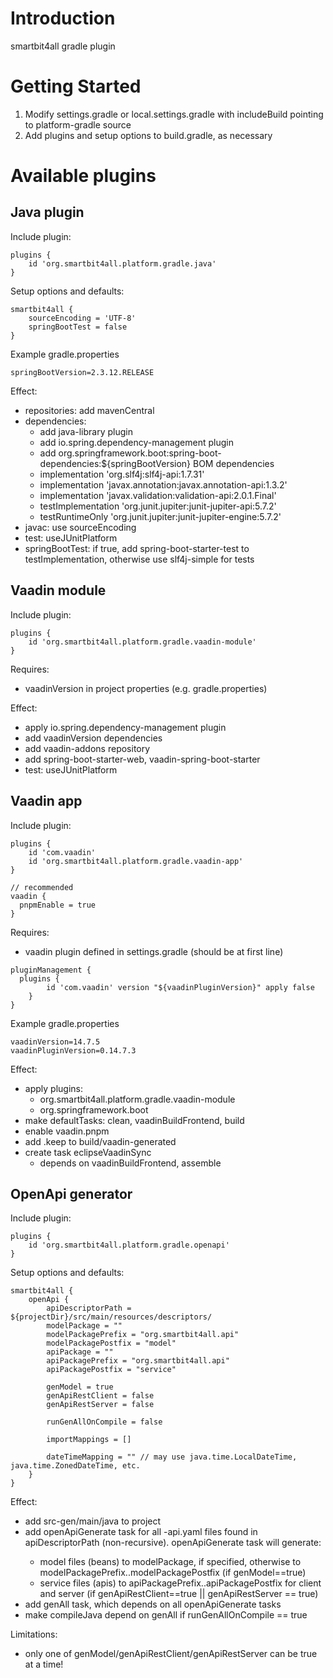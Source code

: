 # Introduction 

smartbit4all gradle plugin

# Getting Started

1.	Modify settings.gradle or local.settings.gradle with includeBuild pointing to platform-gradle source
2.	Add plugins and setup options to build.gradle, as necessary

# Available plugins

## Java plugin

Include plugin:

```
plugins {
    id 'org.smartbit4all.platform.gradle.java'
}
```

Setup options and defaults:

```
smartbit4all {
    sourceEncoding = 'UTF-8'
    springBootTest = false
}
```

Example gradle.properties
```
springBootVersion=2.3.12.RELEASE
```


Effect:
- repositories: add mavenCentral
- dependencies:
  - add java-library plugin
  - add io.spring.dependency-management plugin
  - add org.springframework.boot:spring-boot-dependencies:${springBootVersion} BOM dependencies
  - implementation 'org.slf4j:slf4j-api:1.7.31'
  - implementation 'javax.annotation:javax.annotation-api:1.3.2'
  - implementation 'javax.validation:validation-api:2.0.1.Final'
  - testImplementation 'org.junit.jupiter:junit-jupiter-api:5.7.2'
  - testRuntimeOnly 'org.junit.jupiter:junit-jupiter-engine:5.7.2'
- javac: use sourceEncoding
- test: useJUnitPlatform
- springBootTest: if true, add spring-boot-starter-test to testImplementation, otherwise use slf4j-simple for tests

## Vaadin module

Include plugin:

```
plugins {
    id 'org.smartbit4all.platform.gradle.vaadin-module'
}
```
Requires:
- vaadinVersion in project properties (e.g. gradle.properties)

Effect:
- apply io.spring.dependency-management plugin
- add vaadinVersion dependencies
- add vaadin-addons repository
- add spring-boot-starter-web, vaadin-spring-boot-starter
- test: useJUnitPlatform

## Vaadin app

Include plugin:

```
plugins {
    id 'com.vaadin'
    id 'org.smartbit4all.platform.gradle.vaadin-app'
}

// recommended
vaadin {
  pnpmEnable = true
}
```

Requires:
- vaadin plugin defined in settings.gradle (should be at first line)
```
pluginManagement {
  plugins {
        id 'com.vaadin' version "${vaadinPluginVersion}" apply false
    }
}
```

Example gradle.properties
```
vaadinVersion=14.7.5
vaadinPluginVersion=0.14.7.3
```

Effect:
- apply plugins:
  - org.smartbit4all.platform.gradle.vaadin-module
  - org.springframework.boot
- make defaultTasks: clean, vaadinBuildFrontend, build
- enable vaadin.pnpm
- add .keep to build/vaadin-generated
- create task eclipseVaadinSync
  - depends on vaadinBuildFrontend, assemble

## OpenApi generator

Include plugin:

```
plugins {
    id 'org.smartbit4all.platform.gradle.openapi'
}
```

Setup options and defaults:

```
smartbit4all {
    openApi {
        apiDescriptorPath = ${projectDir}/src/main/resources/descriptors/
        modelPackage = ""
        modelPackagePrefix = "org.smartbit4all.api"
        modelPackagePostfix = "model"
        apiPackage = ""
        apiPackagePrefix = "org.smartbit4all.api"
        apiPackagePostfix = "service"

        genModel = true
        genApiRestClient = false
        genApiRestServer = false

        runGenAllOnCompile = false
        
        importMappings = []
        
        dateTimeMapping = "" // may use java.time.LocalDateTime, java.time.ZonedDateTime, etc.
    }
}
```

Effect:
- add src-gen/main/java to project
- add openApiGenerate<API> task for all <API>-api.yaml files found in apiDescriptorPath (non-recursive). openApiGenerate<API> task will generate:
  - model files (beans) to modelPackage, if specified, otherwise to modelPackagePrefix.<API>.modelPackagePostfix (if genModel==true)
  - service files (apis) to apiPackagePrefix.<API>.apiPackagePostfix for client and server (if genApiRestClient==true || genApiRestServer == true)
- add genAll task, which depends on all openApiGenerate<API> tasks
- make compileJava depend on genAll if runGenAllOnCompile == true

Limitations:
- only one of genModel/genApiRestClient/genApiRestServer can be true at a time!
